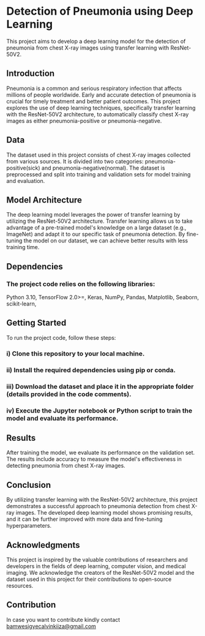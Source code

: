 # Detection of Pneumonia using Deep Learning
This project aims to develop a deep learning model for the detection of pneumonia from chest X-ray images using transfer learning with ResNet-50V2.

## Introduction
Pneumonia is a common and serious respiratory infection that affects millions of people worldwide. Early and accurate detection of pneumonia is crucial for timely treatment and better patient outcomes. This project explores the use of deep learning techniques, specifically transfer learning with the ResNet-50V2 architecture, to automatically classify chest X-ray images as either pneumonia-positive or pneumonia-negative.

## Data
The dataset used in this project consists of chest X-ray images collected from various sources. It is divided into two categories: pneumonia-positive(sick) and pneumonia-negative(normal). The dataset is preprocessed and split into training and validation sets for model training and evaluation.

## Model Architecture
The deep learning model leverages the power of transfer learning by utilizing the ResNet-50V2 architecture. Transfer learning allows us to take advantage of a pre-trained model's knowledge on a large dataset (e.g., ImageNet) and adapt it to our specific task of pneumonia detection. By fine-tuning the model on our dataset, we can achieve better results with less training time.

## Dependencies
### The project code relies on the following libraries:

Python 3.10,
TensorFlow 2.0>=,
Keras,
NumPy,
Pandas,
Matplotlib,
Seaborn,
scikit-learn,

## Getting Started
To run the project code, follow these steps:

### i) Clone this repository to your local machine.
### ii) Install the required dependencies using pip or conda.
### iii) Download the dataset and place it in the appropriate folder (details provided in the code comments).
### iv) Execute the Jupyter notebook or Python script to train the model and evaluate its performance.

## Results
After training the model, we evaluate its performance on the validation set. The results include accuracy to measure the model's effectiveness in detecting pneumonia from chest X-ray images.

## Conclusion
By utilizing transfer learning with the ResNet-50V2 architecture, this project demonstrates a successful approach to pneumonia detection from chest X-ray images. The developed deep learning model shows promising results, and it can be further improved with more data and fine-tuning hyperparameters.

## Acknowledgments
This project is inspired by the valuable contributions of researchers and developers in the fields of deep learning, computer vision, and medical imaging. We acknowledge the creators of the ResNet-50V2 model and the dataset used in this project for their contributions to open-source resources.
## Contribution
In case you want to contribute kindly contact bamwesigyecalvinkiiza@gmail.com
